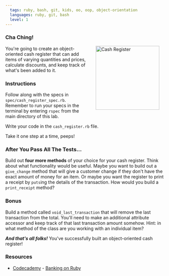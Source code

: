 ```yaml
---
  tags: ruby, bash, git, kids, oo, oop, object-orientation
  languages: ruby, git, bash
  level: 1
---
```


### Cha Ching!
<img src="https://after-school-assets.s3.amazonaws.com/cash_register.gif" alt="Cash Register" height="200" align="right" hspace="20"> You're going to create an object-oriented cash register that can add items of varying quantities and prices, calculate discounts, and keep track of what's been added to it.

### Instructions
Follow along with the specs in `spec/cash_register_spec.rb`. Remember to run your specs in the terminal by entering `rspec` from the main directory of this lab.

Write your code in the `cash_register.rb` file.

Take it one step at a time, peeps!

### After You Pass All The Tests...
Build out **four more methods** of your choice for your cash register. Think about what functionality would be useful. Maybe you want to build out a `give_change` method that will give a customer change if they don't have the exact amount of money for an item. Or maybe you want the register to print a receipt by `puts`ing the details of the transaction. How would you build a `print_receipt` method? 

### Bonus
Build a method called `void_last_transaction` that will remove the last transaction from the total. You'll need to make an additional attribute accessor and keep track of that last transaction amount somehow. Hint: in what method of the class are you working with an individual item?

***And that's all folks!*** You've successfully built an object-oriented cash register!

### Resources
* [Codecademy](http://www.codecademy.com/dashboard) - [Banking on Ruby](http://www.codecademy.com/courses/ruby-beginner-en-32cN3/0/1)
